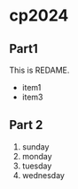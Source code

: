 # cp2024

## Part1
This is REDAME.
- item1
- item3

## Part 2
1. sunday
1. monday
1. tuesday
1. wednesday
